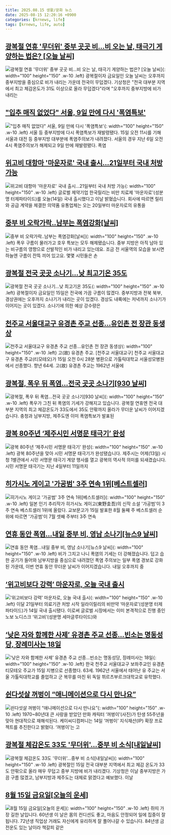 ```yaml
---
title: 2025.08.15 생활/문화 뉴스
date: 2025-08-15 12:20:16 +0900
categories: [krnews, life]
tags: [krnews, life, auto]
---
```

## [광복절 연휴 '무더위' 중부 곳곳 비...비 오는 날, 태극기 게양하는 법은? [오늘 날씨]](https://n.news.naver.com/mnews/article/119/0002991397)

![광복절 연휴 '무더위' 중부 곳곳 비...비 오는 날, 태극기 게양하는 법은? [오늘 날씨]](https://mimgnews.pstatic.net/image/origin/119/2025/08/15/2991397.jpg?type=nf220_150){: width="100" height="150" .w-10 .left}
광복절이자 금요일인 오늘 날씨는 오후까지 중부지방을 중심으로 비가 내리는 가운데 전국이 무덥겠다. 기상청은 "전국 대부분 지역에서 최고 체감온도가 31도 이상으로 올라 무덥겠다"라며 "오후까지 중부지방에 비가 내리는

## ["입추 매직 없었다" 서울, 9일 만에 다시 '폭염특보'](https://n.news.naver.com/mnews/article/119/0002991448)

!["입추 매직 없었다" 서울, 9일 만에 다시 '폭염특보'](https://mimgnews.pstatic.net/image/origin/119/2025/08/15/2991448.jpg?type=nf220_150){: width="100" height="150" .w-10 .left}
서울 등 중부지방에 다시 폭염특보가 재발령됐다. 15일 오전 11시를 기해 서울과 대전 등 중부지방 대부분에 폭염주의보가 내려졌다. 서울의 경우 지난 6일 오전 4시 폭염주의보가 해제되고 9일 만에 재발령됐다. 폭염

## [위고비 대항마 '마운자로' 국내 출시…21일부터 국내 처방 가능](https://n.news.naver.com/mnews/article/422/0000770654)

![위고비 대항마 '마운자로' 국내 출시…21일부터 국내 처방 가능](https://mimgnews.pstatic.net/image/origin/422/2025/08/14/770654.jpg?type=nf220_150){: width="100" height="150" .w-10 .left}
글로벌 제약기업 한국릴리는 비만 치료제 '마운자로'(성분명 터제파타이드)를 오늘(14일) 국내 출시했다고 이날 밝혔습니다. 회사에 따르면 릴리와 공급 계약을 체결한 의약품 유통업체는 오는 20일부터 마운자로의 유통을

## [중부 비 오락가락‥남부는 폭염강화[날씨]](https://n.news.naver.com/mnews/article/214/0001442888)

![중부 비 오락가락‥남부는 폭염강화[날씨]](https://mimgnews.pstatic.net/image/origin/214/2025/08/14/1442888.jpg?type=nf220_150){: width="100" height="150" .w-10 .left}
폭우 구름이 물러가고 호우 특보는 모두 해제됐습니다. 중부 지방은 아직 남아 있는 비구름의 영향으로 산발적인 비가 내리고 있는데요. 조금 전 서울역의 모습을 보시면 하늘엔 구름이 잔뜩 끼어 있고요. 몇몇 시민들은 손

## [광복절 전국 곳곳 소나기…낮 최고기온 35도](https://n.news.naver.com/mnews/article/001/0015567919)

![광복절 전국 곳곳 소나기…낮 최고기온 35도](https://mimgnews.pstatic.net/image/origin/001/2025/08/15/15567919.jpg?type=nf220_150){: width="100" height="150" .w-10 .left}
광복절이자 금요일인 15일은 전국에 가끔 구름이 많겠다. 중부지방과 전북 북부, 경상권에는 오후까지 소나기가 내리는 곳이 있겠다. 경상도 내륙에는 저녁까지 소나기가 이어지는 곳이 있겠다. 소나기에 의한 예상 강수량은

## [천주교 서울대교구 유경촌 주교 선종…유인촌 전 장관 동생상](https://n.news.naver.com/mnews/article/016/0002514828)

![천주교 서울대교구 유경촌 주교 선종…유인촌 전 장관 동생상](https://mimgnews.pstatic.net/image/origin/016/2025/08/15/2514828.jpg?type=nf220_150){: width="100" height="150" .w-10 .left}
고(故) 유경촌 주교. [천주교 서울대교구] 천주교 서울대교구 유경촌 주교(티모테오)가 15일 오전 0시 28분 병환으로 가톨릭대학교 서울성모병원에서 선종했다. 향년 64세. 고(故) 유경촌 주교는 1962년 서울에

## [광복절, 폭우 뒤 폭염…전국 곳곳 소나기[930 날씨]](https://n.news.naver.com/mnews/article/056/0012009823)

![광복절, 폭우 뒤 폭염…전국 곳곳 소나기[930 날씨]](https://mimgnews.pstatic.net/image/origin/056/2025/08/15/12009823.jpg?type=nf220_150){: width="100" height="150" .w-10 .left}
폭우가 그친 뒤 폭염의 기세가 강해지고 있습니다. 광복절 연휴엔 전국 대부분 지역의 최고 체감온도가 33도에서 35도 안팎까지 올라가 무더운 날씨가 이어지겠습니다. 충청과 남부지방, 제주도엔 이미 폭염특보가 발표된

## [광복 80주년 ‘제주시민 서명문 태극기’ 완성](https://n.news.naver.com/mnews/article/056/0012009159)

![광복 80주년 ‘제주시민 서명문 태극기’ 완성](https://mimgnews.pstatic.net/image/origin/056/2025/08/14/12009159.jpg?type=nf220_150){: width="100" height="150" .w-10 .left}
광복 80주년을 맞아 시민 서명문 태극기가 완성됐습니다. 제주시는 어제(13일) 시청 1별관에서 시민 서명문 태극기 계양 행사를 열고 광복의 역사적 의미를 되새겼습니다. 시민 서명문 태극기는 지난 4일부터 11일까지

## [히가시노 게이고 '가공범' 3주 연속 1위[베스트셀러]](https://n.news.naver.com/mnews/article/001/0015567992)

![히가시노 게이고 '가공범' 3주 연속 1위[베스트셀러]](https://mimgnews.pstatic.net/image/origin/001/2025/08/15/15567992.jpg?type=nf220_150){: width="100" height="150" .w-10 .left}
일본 인기 추리작가 히가시노 게이고(東野圭吾)의 신작 소설 '가공범'이 3주 연속 베스트셀러 1위에 올랐다. 교보문고가 15일 발표한 8월 둘째 주 베스트셀러 순위에 따르면 '가공범'이 7월 셋째 주부터 3주 연속

## [연휴 동안 폭염…내일 중부 비, 영남 소나기[뉴스9 날씨]](https://n.news.naver.com/mnews/article/056/0012009550)

![연휴 동안 폭염…내일 중부 비, 영남 소나기[뉴스9 날씨]](https://mimgnews.pstatic.net/image/origin/056/2025/08/14/12009550.jpg?type=nf220_150){: width="100" height="150" .w-10 .left}
비가 그치고 나니 폭염의 기세는 더 강해졌습니다. 덥고 습한 공기가 들어와 남부지방을 중심으로 내려졌던 폭염 주의보는 일부 폭염 경보로 강화된 가운데, 이번 연휴 동안 무더운 날씨가 이어지겠습니다. 내일 오후까지 중

## [‘위고비보다 강력’ 마운자로, 오늘 국내 출시](https://n.news.naver.com/mnews/article/009/0005541835)

![‘위고비보다 강력’ 마운자로, 오늘 국내 출시](https://mimgnews.pstatic.net/image/origin/009/2025/08/14/5541835.jpg?type=nf220_150){: width="100" height="150" .w-10 .left}
이달 21일부터 의료기관 처방 시작 일라이릴리의 비만약 ‘마운자로’(성분명 터제파타이드)가 14일 국내 출시됐다. 이로써 글로벌 시장에서는 이미 본격적으로 진행 중인 노보 노디스크 ‘위고비’(성분명 세마글루타이드)와

## [‘낮은 자와 함께한 사제’ 유경촌 주교 선종…빈소는 명동성당, 장례미사는 18일](https://n.news.naver.com/mnews/article/081/0003566230)

![‘낮은 자와 함께한 사제’ 유경촌 주교 선종…빈소는 명동성당, 장례미사는 18일](https://mimgnews.pstatic.net/image/origin/081/2025/08/15/3566230.jpg?type=nf220_150){: width="100" height="150" .w-10 .left}
한국 천주교 서울대교구 보좌주교인 유경촌 티모테오 주교가 15일 지병으로 선종했다. 63세. 1962년 서울에서 태어난 유 주교는 서울 가톨릭대학교를 졸업하고 군 복무를 마친 뒤 독일 뷔르츠부르크대학교로 유학했다.

## [쉰다섯살 꺼벙이 “애니메이션으로 다시 만나요”](https://n.news.naver.com/mnews/article/025/0003462136)

![쉰다섯살 꺼벙이 “애니메이션으로 다시 만나요”](https://mimgnews.pstatic.net/image/origin/025/2025/08/15/3462136.jpg?type=nf220_150){: width="100" height="150" .w-10 .left}
1970~80년대 큰 사랑을 받았던 만화 캐릭터 ‘꺼벙이’(사진)가 탄생 55주년을 맞아 현대적으로 재해석된다. 케이씨디컴퍼니는 14일 ‘꺼벙이’ 지식재산(IP) 확장 프로젝트를 추진한다고 밝혔다. ‘꺼벙이’는 고

## [광복절 체감온도 33도 '무더위'…중부 비 소식[내일날씨]](https://n.news.naver.com/mnews/article/421/0008428637)

![광복절 체감온도 33도 '무더위'…중부 비 소식[내일날씨]](https://mimgnews.pstatic.net/image/origin/421/2025/08/14/8428637.jpg?type=nf220_150){: width="100" height="150" .w-10 .left}
광복절인 15일 전국 대부분 지역에서 최고 체감 온도가 33도 안팎으로 올라 매우 무덥고 중부 지방에 비가 내리겠다. 기상청은 이날 중부지방은 가끔 구름 많겠고, 남부지방과 제주도는 대체로 맑겠다고 예보했다. 이날

## [8월 15일 금요일[오늘의 운세]](https://n.news.naver.com/mnews/article/366/0001100567)

![8월 15일 금요일[오늘의 운세]](https://mimgnews.pstatic.net/image/origin/366/2025/08/15/1100567.jpg?type=nf220_150){: width="100" height="150" .w-10 .left}
쥐띠 가장 길한 날입니다. 60년생 이 날은 몸의 컨디션도 좋고, 마음도 안정되어 일에 집중이 잘됩니다. 72년생 직업상 거래도 자신에게 유리하게 잘 풀어나갈 수 있습니다. 84년생 금전운도 있는 날이라 책갈피 같은

